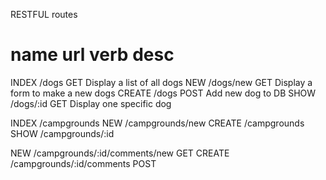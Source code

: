 RESTFUL routes

name        url         verb        desc
=================================================================
INDEX       /dogs       GET         Display a list of all dogs
NEW         /dogs/new   GET         Display a form to make a new dogs
CREATE      /dogs       POST        Add new dog to DB
SHOW        /dogs/:id   GET         Display one specific dog

INDEX       /campgrounds
NEW         /campgrounds/new
CREATE      /campgrounds
SHOW        /campgrounds/:id

NEW         /campgrounds/:id/comments/new       GET
CREATE      /campgrounds/:id/comments           POST